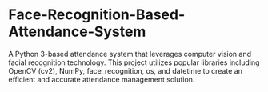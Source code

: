 # Face-Recognition-Based-Attendance-System
A Python 3-based attendance system that leverages computer vision and facial recognition technology. This project utilizes popular libraries including OpenCV (cv2), NumPy, face_recognition, os, and datetime to create an efficient and accurate attendance management solution.
